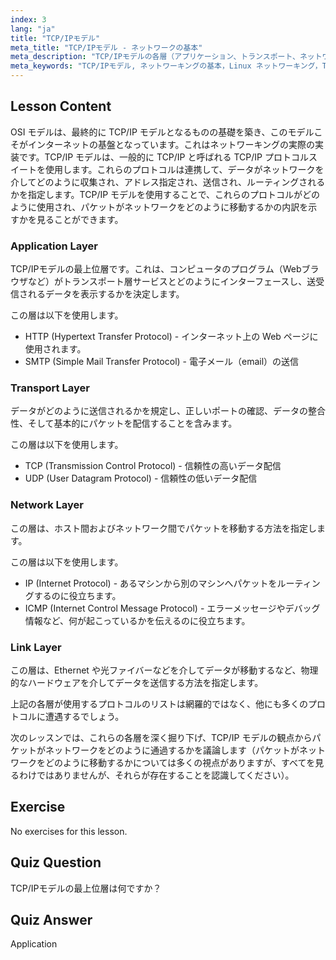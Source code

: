 ```yaml
---
index: 3
lang: "ja"
title: "TCP/IPモデル"
meta_title: "TCP/IPモデル - ネットワークの基本"
meta_description: "TCP/IPモデルの各層（アプリケーション、トランスポート、ネットワーク、リンク）について学びます。データがネットワークをどのように移動するかを理解します。Linuxネットワーキングの旅を始めましょう！"
meta_keywords: "TCP/IPモデル, ネットワーキングの基本，Linux ネットワーキング，TCP, IP, 初心者向けチュートリアル，ネットワーク層，ガイド"
---
```


## Lesson Content

OSI モデルは、最終的に TCP/IP モデルとなるものの基礎を築き、このモデルこそがインターネットの基盤となっています。これはネットワーキングの実際の実装です。TCP/IP モデルは、一般的に TCP/IP と呼ばれる TCP/IP プロトコルスイートを使用します。これらのプロトコルは連携して、データがネットワークを介してどのように収集され、アドレス指定され、送信され、ルーティングされるかを指定します。TCP/IP モデルを使用することで、これらのプロトコルがどのように使用され、パケットがネットワークをどのように移動するかの内訳を示すかを見ることができます。

### Application Layer

TCP/IPモデルの最上位層です。これは、コンピュータのプログラム（Webブラウザなど）がトランスポート層サービスとどのようにインターフェースし、送受信されるデータを表示するかを決定します。

この層は以下を使用します。

- HTTP (Hypertext Transfer Protocol) - インターネット上の Web ページに使用されます。
- SMTP (Simple Mail Transfer Protocol) - 電子メール（email）の送信

### Transport Layer

データがどのように送信されるかを規定し、正しいポートの確認、データの整合性、そして基本的にパケットを配信することを含みます。

この層は以下を使用します。

- TCP (Transmission Control Protocol) - 信頼性の高いデータ配信
- UDP (User Datagram Protocol) - 信頼性の低いデータ配信

### Network Layer

この層は、ホスト間およびネットワーク間でパケットを移動する方法を指定します。

この層は以下を使用します。

- IP (Internet Protocol) - あるマシンから別のマシンへパケットをルーティングするのに役立ちます。
- ICMP (Internet Control Message Protocol) - エラーメッセージやデバッグ情報など、何が起こっているかを伝えるのに役立ちます。

### Link Layer

この層は、Ethernet や光ファイバーなどを介してデータが移動するなど、物理的なハードウェアを介してデータを送信する方法を指定します。

上記の各層が使用するプロトコルのリストは網羅的ではなく、他にも多くのプロトコルに遭遇するでしょう。

次のレッスンでは、これらの各層を深く掘り下げ、TCP/IP モデルの観点からパケットがネットワークをどのように通過するかを議論します（パケットがネットワークをどのように移動するかについては多くの視点がありますが、すべてを見るわけではありませんが、それらが存在することを認識してください）。

## Exercise

No exercises for this lesson.

## Quiz Question

TCP/IPモデルの最上位層は何ですか？

## Quiz Answer

Application
